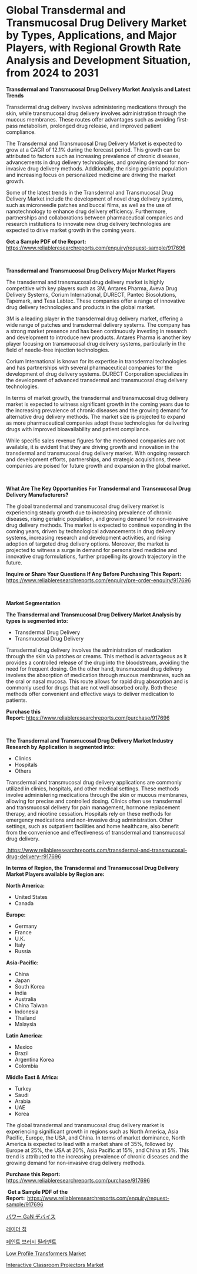 <p><h1>Global Transdermal and Transmucosal Drug Delivery Market by Types, Applications, and Major Players, with Regional Growth Rate Analysis and Development Situation, from 2024 to 2031</h1></p><p><strong>Transdermal and Transmucosal Drug Delivery Market Analysis and Latest Trends</strong></p>
<p><p>Transdermal drug delivery involves administering medications through the skin, while transmucosal drug delivery involves administration through the mucous membranes. These routes offer advantages such as avoiding first-pass metabolism, prolonged drug release, and improved patient compliance.</p><p>The Transdermal and Transmucosal Drug Delivery Market is expected to grow at a CAGR of 12.1% during the forecast period. This growth can be attributed to factors such as increasing prevalence of chronic diseases, advancements in drug delivery technologies, and growing demand for non-invasive drug delivery methods. Additionally, the rising geriatric population and increasing focus on personalized medicine are driving the market growth.</p><p>Some of the latest trends in the Transdermal and Transmucosal Drug Delivery Market include the development of novel drug delivery systems, such as microneedle patches and buccal films, as well as the use of nanotechnology to enhance drug delivery efficiency. Furthermore, partnerships and collaborations between pharmaceutical companies and research institutions to innovate new drug delivery technologies are expected to drive market growth in the coming years.</p></p>
<p><strong>Get a Sample PDF of the Report:&nbsp;</strong> <a href="https://www.reliableresearchreports.com/enquiry/request-sample/917696">https://www.reliableresearchreports.com/enquiry/request-sample/917696</a></p>
<p>&nbsp;</p>
<p><strong>Transdermal and Transmucosal Drug Delivery Major Market Players</strong></p>
<p><p>The transdermal and transmucosal drug delivery market is highly competitive with key players such as 3M, Antares Pharma, Aveva Drug Delivery Systems, Corium International, DURECT, Pantec Biosolutions, Tapemark, and Tesa Labtec. These companies offer a range of innovative drug delivery technologies and products in the global market.</p><p>3M is a leading player in the transdermal drug delivery market, offering a wide range of patches and transdermal delivery systems. The company has a strong market presence and has been continuously investing in research and development to introduce new products. Antares Pharma is another key player focusing on transmucosal drug delivery systems, particularly in the field of needle-free injection technologies.</p><p>Corium International is known for its expertise in transdermal technologies and has partnerships with several pharmaceutical companies for the development of drug delivery systems. DURECT Corporation specializes in the development of advanced transdermal and transmucosal drug delivery technologies.</p><p>In terms of market growth, the transdermal and transmucosal drug delivery market is expected to witness significant growth in the coming years due to the increasing prevalence of chronic diseases and the growing demand for alternative drug delivery methods. The market size is projected to expand as more pharmaceutical companies adopt these technologies for delivering drugs with improved bioavailability and patient compliance.</p><p>While specific sales revenue figures for the mentioned companies are not available, it is evident that they are driving growth and innovation in the transdermal and transmucosal drug delivery market. With ongoing research and development efforts, partnerships, and strategic acquisitions, these companies are poised for future growth and expansion in the global market.</p></p>
<p>&nbsp;</p>
<p><strong>What Are The Key Opportunities For Transdermal and Transmucosal Drug Delivery Manufacturers?</strong></p>
<p><p>The global transdermal and transmucosal drug delivery market is experiencing steady growth due to increasing prevalence of chronic diseases, rising geriatric population, and growing demand for non-invasive drug delivery methods. The market is expected to continue expanding in the coming years, driven by technological advancements in drug delivery systems, increasing research and development activities, and rising adoption of targeted drug delivery options. Moreover, the market is projected to witness a surge in demand for personalized medicine and innovative drug formulations, further propelling its growth trajectory in the future.</p></p>
<p><strong>Inquire or Share Your Questions If Any Before Purchasing This Report:</strong> <a href="https://www.reliableresearchreports.com/enquiry/pre-order-enquiry/917696">https://www.reliableresearchreports.com/enquiry/pre-order-enquiry/917696</a></p>
<p>&nbsp;</p>
<p><strong>Market Segmentation</strong></p>
<p><strong>The Transdermal and Transmucosal Drug Delivery Market Analysis by types is segmented into:</strong></p>
<p><ul><li>Transdermal Drug Delivery</li><li>Transmucosal Drug Delivery</li></ul></p>
<p><p>Transdermal drug delivery involves the administration of medication through the skin via patches or creams. This method is advantageous as it provides a controlled release of the drug into the bloodstream, avoiding the need for frequent dosing. On the other hand, transmucosal drug delivery involves the absorption of medication through mucous membranes, such as the oral or nasal mucosa. This route allows for rapid drug absorption and is commonly used for drugs that are not well absorbed orally. Both these methods offer convenient and effective ways to deliver medication to patients.</p></p>
<p><strong>Purchase this Report:&nbsp;</strong><a href="https://www.reliableresearchreports.com/purchase/917696">https://www.reliableresearchreports.com/purchase/917696</a></p>
<p>&nbsp;</p>
<p><strong>The Transdermal and Transmucosal Drug Delivery Market Industry Research by Application is segmented into:</strong></p>
<p><ul><li>Clinics</li><li>Hospitals</li><li>Others</li></ul></p>
<p><p>Transdermal and transmucosal drug delivery applications are commonly utilized in clinics, hospitals, and other medical settings. These methods involve administering medications through the skin or mucous membranes, allowing for precise and controlled dosing. Clinics often use transdermal and transmucosal delivery for pain management, hormone replacement therapy, and nicotine cessation. Hospitals rely on these methods for emergency medications and non-invasive drug administration. Other settings, such as outpatient facilities and home healthcare, also benefit from the convenience and effectiveness of transdermal and transmucosal drug delivery.</p></p>
<p><a href="https://www.reliableresearchreports.com/transdermal-and-transmucosal-drug-delivery-r917696">&nbsp;https://www.reliableresearchreports.com/transdermal-and-transmucosal-drug-delivery-r917696</a></p>
<p><strong>In terms of Region, the Transdermal and Transmucosal Drug Delivery Market Players available by Region are:</strong></p>
<p>
    <p> <strong> North America: </strong>
        <ul>
            <li>United States</li>
            <li>Canada</li>
        </ul>
        </p> 
    <p> <strong> Europe: </strong>
        <ul>
            <li>Germany</li>
            <li>France</li>
            <li>U.K.</li>
            <li>Italy</li>
            <li>Russia</li>
        </ul>
        </p> 
    <p> <strong> Asia-Pacific: </strong>
        <ul>
            <li>China</li>
            <li>Japan</li>
            <li>South Korea</li>
            <li>India</li>
            <li>Australia</li>
            <li>China Taiwan</li>
            <li>Indonesia</li>
            <li>Thailand</li>
            <li>Malaysia</li>
        </ul>
        </p> 
    <p> <strong> Latin America: </strong>
        <ul>
            <li>Mexico</li>
            <li>Brazil</li>
            <li>Argentina Korea</li>
            <li>Colombia</li>
        </ul>
        </p> 
    <p> <strong> Middle East & Africa: </strong>
        <ul>
            <li>Turkey</li>
            <li>Saudi</li>
            <li>Arabia</li>
            <li>UAE</li>
            <li>Korea</li>
        </ul>
    </p>
    </p>
<p><p>The global transdermal and transmucosal drug delivery market is experiencing significant growth in regions such as North America, Asia Pacific, Europe, the USA, and China. In terms of market dominance, North America is expected to lead with a market share of 35%, followed by Europe at 25%, the USA at 20%, Asia Pacific at 15%, and China at 5%. This trend is attributed to the increasing prevalence of chronic diseases and the growing demand for non-invasive drug delivery methods.</p></p>
<p><strong>Purchase this Report: </strong><a href="https://www.reliableresearchreports.com/purchase/917696">https://www.reliableresearchreports.com/purchase/917696</a></p>
<p>&nbsp;<strong>Get a Sample PDF of the Report:&nbsp;&nbsp;</strong><a href="https://www.reliableresearchreports.com/enquiry/request-sample/917696">https://www.reliableresearchreports.com/enquiry/request-sample/917696</a></p>
<p><strong></strong></p>
<p><p><a href="https://medium.com/@carllane655/%E3%83%91%E3%83%AF%E3%83%BCgan%E3%83%87%E3%83%90%E3%82%A4%E3%82%B9%E5%B8%82%E5%A0%B4%E3%81%AE%E8%AA%BF%E6%9F%BB%E3%83%AC%E3%83%9D%E3%83%BC%E3%83%88-%E3%81%9D%E3%81%AE%E6%AD%B4%E5%8F%B2%E3%81%A8%E4%BA%88%E6%B8%AC2024%E5%B9%B4%E3%81%8B%E3%82%892031%E5%B9%B4%E3%81%BE%E3%81%A7-f1a5b16a90ed">パワー GaN デバイス</a></p><p><a href="https://github.com/laholand/Market-Research-Report-List-3/blob/main/767815756702.md">레이더 칩</a></p><p><a href="https://medium.com/@leonidasalazar756/2024%EB%85%84%EB%B6%80%ED%84%B0-2031%EB%85%84%EA%B9%8C%EC%A7%80-%EC%98%88%EC%B8%A1%EB%90%9C-%ED%8E%98%EC%9D%B8%ED%8A%B8-%EB%B8%8C%EB%9F%AC%EC%89%AC-%ED%95%84%EB%9D%BC%EB%A9%98%ED%8A%B8-%EC%8B%9C%EC%9E%A5-%EB%8F%99%ED%96%A5%EA%B3%BC-%EC%8B%9C%EC%9E%A5-%EB%B6%84%EC%84%9D-d679a5267312">페인트 브러시 필라멘트</a></p><p><a href="https://www.linkedin.com/pulse/decoding-low-profile-transformers-market-metrics-share-trends-xrjic">Low Profile Transformers Market</a></p><p><a href="https://www.linkedin.com/pulse/interactive-classroom-projectorsnbspmarket-focuses-j6xoc">Interactive Classroom Projectors Market</a></p></p>